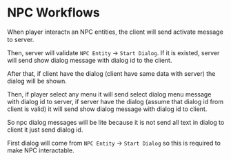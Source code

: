 # NPC Workflows

When player interactห an NPC entities, the client will send activate message to server.

Then, server will validate `NPC Entity` -> `Start Dialog`. If it is existed, server will send show dialog message with dialog id to the client.

After that, if client have the dialog (client have same data with server) the dialog will be shown.

Then, if player select any menu it will send select dialog menu message with dialog id to server, if server have the dialog (assume that dialog id from client is valid) it will send show dialog message with dialog id to client.

So npc dialog messages will be lite because it is not send all text in dialog to client it just send dialog id. 

First dialog will come from `NPC Entity` -> `Start Dialog` so this is required to make NPC interactable.